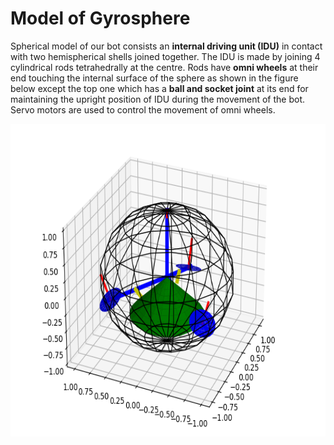 # Model of Gyrosphere
Spherical model of our bot consists an **internal driving unit (IDU)** in contact with two hemispherical shells joined together.
The IDU is made by joining 4 cylindrical rods tetrahedrally at the centre. Rods have **omni wheels** at their end touching the internal surface of the sphere as shown in the figure below except the top one which has a **ball and socket joint** at its end for maintaining the upright position of IDU during the movement of the bot. 
Servo motors are used to control the movement of omni wheels.
<p align="center">
 <img  width="600" height="500" src="https://github.com/naval-selvan-1214/kinematics_equation/blob/main/media/gyro_matplotlib-model.png"><br>
</p>

